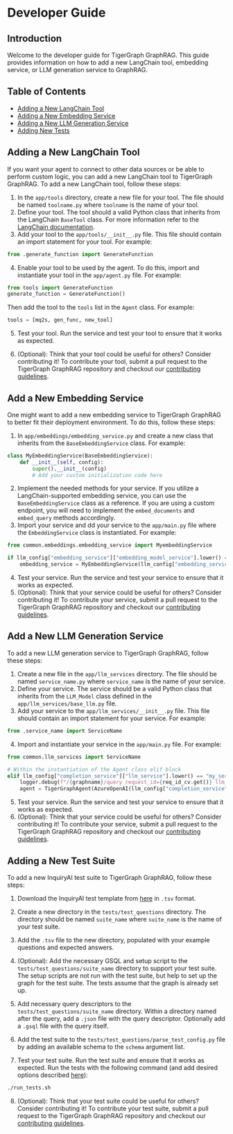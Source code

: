 # Developer Guide

## Introduction

Welcome to the developer guide for TigerGraph GraphRAG. This guide provides information on how to add a new LangChain tool, embedding service, or LLM generation service to GraphRAG.

## Table of Contents

- [Adding a New LangChain Tool](#adding-a-new-langchain-tool)
- [Adding a New Embedding Service](#embedding-a-service)
- [Adding a New LLM Generation Service](#adding-a-new-llm-generation-service)
- [Adding New Tests](#adding-a-new-test-suite)
  
## Adding a New LangChain Tool
If you want your agent to connect to other data sources or be able to perform custom logic, you can add a new LangChain tool to TigerGraph GraphRAG. To add a new LangChain tool, follow these steps:
1. In the `app/tools` directory, create a new file for your tool. The file should be named `toolname.py` where `toolname` is the name of your tool.
2. Define your tool. The tool should a valid Python class that inherits from the LangChain `BaseTool` class. For more information refer to the [LangChain documentation](https://python.langchain.com/docs/modules/agents/tools/custom_tools#subclass-basetool).
3. Add your tool to the `app/tools/__init__.py` file. This file should contain an import statement for your tool. For example:
```python
from .generate_function import GenerateFunction
```
4. Enable your tool to be used by the agent. To do this, import and instantiate your tool in the `app/agent.py` file. For example:
```python
from tools import GenerateFunction
generate_function = GenerateFunction()
```

Then add the tool to the `tools` list in the `Agent` class. For example:
```python
tools = [mq2s, gen_func, new_tool]
```
5. Test your tool. Run the service and test your tool to ensure that it works as expected.

6. (Optional): Think that your tool could be useful for others? Consider contributing it! To contribute your tool, submit a pull request to the TigerGraph GraphRAG repository and checkout our [contributing guidelines](./Contributing.md).

## Add a New Embedding Service
One might want to add a new embedding service to TigerGraph GraphRAG to better fit their deployment environment. To do this, follow these steps:
1. In `app/embeddings/embedding_service.py` and create a new class that inherits from the `BaseEmbeddingService` class. For example:
```python
class MyEmbeddingService(BaseEmbeddingService):
    def __init__(self, config):
        super().__init__(config)
        # Add your custom initialization code here
```
2. Implement the needed methods for your service. If you utilize a LangChain-supported embedding service, you can use the `BaseEmbeddingService` class as a reference. If you are using a custom endpoint, you will need to implement the `embed_documents` and `embed_query` methods accordingly.
3. Import your service and dd your service to the `app/main.py` file where the `EmbeddingService` class is instantiated. For example:
```python
from common.embeddings.embedding_service import MyembeddingService

if llm_config["embedding_service"]["embedding_model_service"].lower() == "MyEmbeddingService":
    embedding_service = MyEmbeddingService(llm_config["embedding_service"])
```
4. Test your service. Run the service and test your service to ensure that it works as expected.
5. (Optional): Think that your service could be useful for others? Consider contributing it! To contribute your service, submit a pull request to the TigerGraph GraphRAG repository and checkout our [contributing guidelines](./Contributing.md).

## Add a New LLM Generation Service

To add a new LLM generation service to TigerGraph GraphRAG, follow these steps:

1. Create a new file in the `app/llm_services` directory. The file should be named `service_name.py` where `service_name` is the name of your service.
2. Define your service. The service should be a valid Python class that inherits from the `LLM_Model` class defined in the `app/llm_services/base_llm.py` file.
3. Add your service to the `app/llm_services/__init__.py` file. This file should contain an import statement for your service. For example:
```python
from .service_name import ServiceName
```
4. Import and instantiate your service in the `app/main.py` file. For example:
```python
from common.llm_services import ServiceName

# Within the instantiation of the Agent class elif block
elif llm_config["completion_service"]["llm_service"].lower() == "my_service":
    logger.debug(f"/{graphname}/query request_id={req_id_cv.get()} llm_service=my_service agent created")
    agent = TigerGraphAgent(AzureOpenAI(llm_config["completion_service"]), conn, embedding_service, embedding_store)
```
5. Test your service. Run the service and test your service to ensure that it works as expected.
6. (Optional): Think that your service could be useful for others? Consider contributing it! To contribute your service, submit a pull request to the TigerGraph GraphRAG repository and checkout our [contributing guidelines](./Contributing.md).

## Adding a New Test Suite
To add a new InquiryAI test suite to TigerGraph GraphRAG, follow these steps:

1. Download the InquiryAI test template from [here](https://docs.google.com/spreadsheets/d/1wyEgRhWjmgv0xkLQPOIWd00s0FQPgQy_prI5fnSrC5I/edit?usp=sharing) in `.tsv` format.

2. Create a new directory in the `tests/test_questions` directory. The directory should be named `suite_name` where `suite_name` is the name of your test suite.

3. Add the `.tsv` file to the new directory, populated with your example questions and expected answers.

4. (Optional): Add the necessary GSQL and setup script to the `tests/test_questions/suite_name` directory to support your test suite. The setup scripts are not run with the test suite, but help to set up the graph for the test suite. The tests assume that the graph is already set up.

5. Add necessary query descriptors to the `tests/test_questions/suite_name` directory. Within a directory named after the query, add a `.json` file with the query descriptor. Optionally add a `.gsql` file with the query itself.

6. Add the test suite to the `tests/test_questions/parse_test_config.py` file by adding an available schema to the `schema` argument list.

7. Test your test suite. Run the test suite and ensure that it works as expected. Run the tests with the following command (and add desired options described [here](../README.md#test-script-options)):
```bash
./run_tests.sh
```

8. (Optional): Think that your test suite could be useful for others? Consider contributing it! To contribute your test suite, submit a pull request to the TigerGraph GraphRAG repository and checkout our [contributing guidelines](./Contributing.md).
